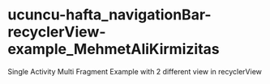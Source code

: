 # ucuncu-hafta_navigationBar-recyclerView-example_MehmetAliKirmizitas
Single Activity Multi Fragment Example with 2 different view in recyclerView
